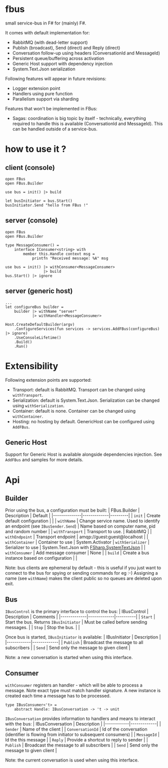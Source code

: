 # fbus
small service-bus in F# for (mainly) F#.

It comes with default implementation for:
* RabbitMQ (with dead-letter support)
* Publish (broadcast), Send (direct) and Reply (direct)
* Conversation follow-up using headers (ConversationId and MessageId)
* Persistent queue/buffering across activation
* Generic Host support with dependency injection
* System.Text.Json serialization

Following features will appear in future revisions:
* Logger extension point
* Handlers using pure function
* Parallelism support via sharding

Features that won't be implemented in FBus:
* Sagas: coordination is big topic by itself - technically, everything required to handle this is available (ConversationId and MessageId). This can be handled outside of a service-bus.

# how to use it ?

## client (console)
```
open FBus
open FBus.Builder

use bus = init() |> build

let busInitiator = bus.Start()
busInitiator.Send "hello from FBus !"
```

## server (console)
```
open FBus
open FBus.Builder

type MessageConsumer() =
    interface IConsumer<string> with
        member this.Handle context msg = 
            printfn "Received message: %A" msg

use bus = init() |> withConsumer<MessageConsumer> 
                 |> build
bus.Start() |> ignore
```

## server (generic host)
```
...
let configureBus builder =
    builder |> withName "server"
            |> withHandler<MessageConsumer> 

Host.CreateDefaultBuilder(argv)
    .ConfigureServices(fun services -> services.AddFBus(configureBus) |> ignore)
    .UseConsoleLifetime()
    .Build()
    .Run()
```

# Extensibility
Following extension points are supported:
* Transport: default is RabbitMQ. Transport can be changed using `withTransport`.
* Serialization: default is System.Text.Json. Serialization can be changed using `withSerialization`.
* Container: default is none. Container can be changed using `withContainer`.
* Hosting: no hosting by default. GenericHost can be configured using `AddFBus`.

## Generic Host
Support for Generic Host is available alongside dependencies injection. See `AddFBus` and samples for more details.

# Api

## Builder
Prior using the bus, a configuration must be built:
| FBus.Builder | Description | Default |
|--------------|-------------|---------|
| `init` | Create default configuration | |
| `withName` | Change service name. Used to identify an endpoint (see `IBusSender.Send`) | Name based on computer name, pid and random number |
| `withTransport` | Transport to use. | RabbitMQ |
| `withEndpoint` | Transport endpoint | amqp://guest:guest@localhost |
| `withContainer` | Container to use | System.Activator
| `withSerializer` | Serializer to use | System.Text.Json with [FSharp.SystemTextJson](https://github.com/Tarmil/FSharp.SystemTextJson) |
| `withConsumer` | Add message consumer | None |
| `build` | Create a bus instance based on configuration | | 

Note: bus clients are ephemeral by default - this is useful if you just want to connect to the bus for spying or sending commands for eg :-) Assigning a name (see `withName`) makes the client public so no queues are deleted upon exit.

## Bus
`IBusControl` is the primary interface to control the bus:
| IBusControl | Description | Comments |
|-------------|-------------|----------|
| `Start` | Start the bus. Returns `IBusInitiator` | Must be called before sending messages. |
| `Stop` | Stop the bus. | |

Once bus is started, `IBusInitiator` is available:
| IBusInitiator | Description |
|------------|-------------|
| `Publish` | Broadcast the message to all subscribers |
| `Send` | Send only the message to given client |

Note: a new conversation is started when using this interface.

## Consumer
`withConsumer` registers an handler - which will be able to process a message. Note exact type must match handler signature. A new instance is created each time a message has to be processed.

```
type IBusConsumer<'t> =
    abstract Handle: IBusConversation -> 't -> unit
```

`IBusConversation` provides information to handlers and means to interact with the bus:
| IBusConversation | Description |
|------------|-------------|
| `Sender` | Name of the client |
| `ConversationId` | Id of the conversation (identifier is flowing from initiator to subsequent consumers) |
| `MessageId` | Id the this message |
| `Reply` | Provide a shortcut to reply to sender |
| `Publish` | Broadcast the message to all subscribers |
| `Send` | Send only the message to given client |

Note: the current conversation is used when using this interface.
